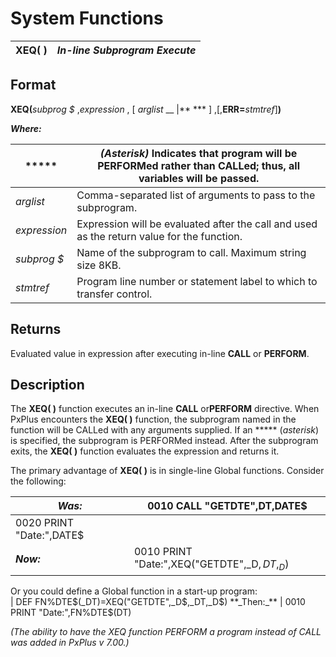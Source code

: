 # System Functions

**XEQ( )** |  **_In-line Subprogram Execute_**  
---|---  
  
##  Format

**XEQ(**_subprog_ _$_ ,_expression_ , [ _arglist_ __ |** *** ] ,[,**ERR=**_stmtref_]**)**

**_Where:_**

***** |  _(Asterisk)_ Indicates that program will be PERFORMed rather than CALLed; thus, all variables will be passed.  
---|---  
_arglist_ |  Comma-separated list of arguments to pass to the subprogram.  
_expression_ |  Expression will be evaluated after the call and used as the return value for the function.  
_subprog_ _$_ |  Name of the subprogram to call. Maximum string size 8KB.  
_stmtref_ |  Program line number or statement label to which to transfer control.  
  
##  Returns

Evaluated value in expression after executing in-line **CALL** or **PERFORM**.

##  Description

The **XEQ( )** function executes an in-line **CALL** or**PERFORM** directive. When PxPlus encounters the **XEQ( )** function, the subprogram named in the function will be CALLed with any arguments supplied. If an ***** (_asterisk_) is specified, the subprogram is PERFORMed instead. After the subprogram exits, the **XEQ( )** function evaluates the expression and returns it.

The primary advantage of **XEQ( )** is in single-line Global functions. Consider the following:

**_Was:_** |  0010 CALL "GETDTE",DT,DATE$  
---|---  
|  0020 PRINT "Date:",DATE$  
**_Now:_** |  0010 PRINT "Date:",XEQ("GETDTE",_D$,DT,_D$)  
  
Or you could define a Global function in a start-up program:  
|  DEF FN%DTE$(_DT)=XEQ("GETDTE",_D$,_DT,_D$)  
**_Then:_** |  0010 PRINT "Date:",FN%DTE$(DT)  
  
_(The ability to have the XEQ function PERFORM a program instead of CALL was added in PxPlus v 7.00.)_
